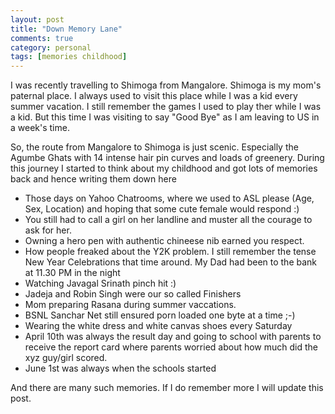 ```yaml
---
layout: post
title: "Down Memory Lane"
comments: true
category: personal
tags: [memories childhood]
---
```


I was recently travelling to Shimoga from Mangalore. Shimoga is my mom's paternal place. I always used to visit this place while I was a kid every summer vacation. I still remember the games I used to play ther while I was a kid. But this time I was visiting to say "Good Bye" as I am leaving to US in a week's time. 

So, the route from Mangalore to Shimoga is just scenic. Especially the Agumbe Ghats with 14 intense hair pin curves and loads of greenery. During this journey I started to think about my childhood and got lots of memories back and hence writing them down here

* Those days on Yahoo Chatrooms, where we used to ASL please (Age, Sex, Location) and hoping that some cute female would respond :) 
* You still had to call a girl on her landline and muster all the courage to ask for her.
* Owning a hero pen with authentic chineese nib earned you respect.
* How people freaked about the Y2K problem. I still remember the tense New Year Celebrations that time around. My Dad had been to the bank at 11.30 PM in the night
* Watching Javagal Srinath pinch hit :)
* Jadeja and Robin Singh were our so called Finishers
* Mom preparing Rasana during summer vaccations.
* BSNL Sanchar Net still ensured porn loaded one byte at a time ;-)
* Wearing the white dress and white canvas shoes every Saturday
* April 10th was always the result day and going to school with parents to receive the report card where parents worried about how much did the xyz guy/girl scored.
* June 1st was always when the schools started

And there are many such memories. If I do remember more I will update this post.
